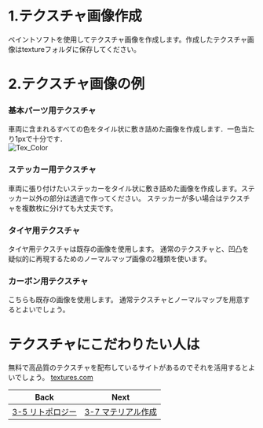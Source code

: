 # 1.テクスチャ画像作成
ペイントソフトを使用してテクスチャ画像を作成します。作成したテクスチャ画像はtextureフォルダに保存してください。 
# 2.テクスチャ画像の例
### 基本パーツ用テクスチャ  
車両に含まれるすべての色をタイル状に敷き詰めた画像を作成します．一色当たり1pxで十分です．  
![Tex_Color](https://user-images.githubusercontent.com/81402033/138588051-909b42a6-5084-42fb-a7a7-e91d6112e98a.png)  
### ステッカー用テクスチャ
車両に張り付けたいステッカーをタイル状に敷き詰めた画像を作成します。ステッカー以外の部分は透過で作ってください。
ステッカーが多い場合はテクスチャを複数枚に分けても大丈夫です。

### タイヤ用テクスチャ
タイヤ用テクスチャは既存の画像を使用します。
通常のテクスチャと、凹凸を疑似的に再現するためのノーマルマップ画像の2種類を使います。  

### カーボン用テクスチャ
こちらも既存の画像を使用します。
通常テクスチャとノーマルマップを用意するとよいでしょう。

# テクスチャにこだわりたい人は
無料で高品質のテクスチャを配布しているサイトがあるのでそれを活用するとよいでしょう。
[textures.com](https://www.textures.com/)  

| Back | Next |
|:---:|:---:|
| [3-5 リトポロジー](https://github.com/JSAE-ARCHIVES/MOD-Tutorial/blob/main/3%E7%AB%A0%203D%E3%83%A2%E3%83%87%E3%83%AB%E3%81%AE%E4%BD%9C%E6%88%90/3-5%20blender%E3%82%A2%E3%83%89%E3%82%AA%E3%83%B3%E3%82%92%E4%BD%BF%E7%94%A8%E3%81%97%E3%81%9F%E3%83%AA%E3%83%88%E3%83%9D%E3%83%AD%E3%82%B8%E3%83%BC.md) | [3-7 マテリアル作成](https://github.com/JSAE-ARCHIVES/MOD-Tutorial/blob/main/3%E7%AB%A0%203D%E3%83%A2%E3%83%87%E3%83%AB%E3%81%AE%E4%BD%9C%E6%88%90/3-7%20%E3%83%9E%E3%83%86%E3%83%AA%E3%82%A2%E3%83%AB%E4%BD%9C%E6%88%90.md) |

